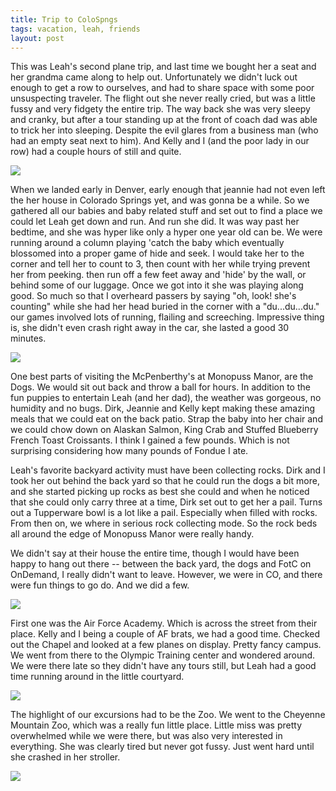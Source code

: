 ```yaml
---
title: Trip to ColoSpngs
tags: vacation, leah, friends
layout: post
---
```

This was Leah's second plane trip, and last time we bought her a seat and her grandma came along to help out. Unfortunately we didn't luck out enough to get a row to ourselves, and had to share space with some poor unsuspecting traveler. The flight out she never really cried, but was a little fussy and very fidgety the entire trip.  The way back she was very sleepy and cranky, but after a tour standing up at the front of coach dad was able to trick her into sleeping. Despite the evil glares from a business man (who had an empty seat next to him). And Kelly and I (and the poor lady in our row) had a couple hours of still and quite. 

<img class="picture" src="http://photos.fuzzymonk.com/blog/image/595/IMG_2811.JPG" />



When we landed early in Denver, early enough that jeannie had not even left the her house in Colorado Springs yet, and was gonna be a while.  So we gathered all our babies and baby related stuff and set out to find a place we could let Leah get down and run.  And run she did. It was way past her bedtime, and she was hyper like only a hyper one year old can be. We were running around a column playing 'catch the baby which eventually blossomed into a proper game of hide and seek.  I would take her to the corner and tell her to count to 3, then count with her while trying prevent her from peeking. then run off a few feet away and 'hide' by the wall, or behind some of our luggage. Once we got into it she was playing along good.  So much so that I overheard passers by saying "oh, look! she's counting" while she had her head buried in the corner with a "du...du...du." our games involved lots of running, flailing and screeching.  Impressive thing is, she didn't even crash right away in the car, she lasted a good 30 minutes. 



<img class="picture" src="http://photos.fuzzymonk.com/blog/image/595/IMG_2879.JPG" />



One best parts of visiting the McPenberthy's at Monopuss Manor, are the Dogs. We would sit out back and throw a ball for hours.  In addition to the fun puppies to entertain Leah (and her dad), the weather was gorgeous, no humidity and no bugs. Dirk, Jeannie and Kelly kept making these amazing meals that we could eat on the back patio. Strap the baby into her chair and we could chow down on Alaskan Salmon, King Crab and Stuffed Blueberry French Toast Croissants. I think I gained a few pounds. Which is not surprising considering how many pounds of Fondue I ate. 



Leah's favorite backyard activity must have been collecting rocks. Dirk and I took her out behind the back yard so that he could run the dogs a bit more, and she started picking up rocks as best she could and when he noticed that she could only carry three at a time, Dirk set out to get her a pail. Turns out a Tupperware bowl is a lot like a pail.  Especially when filled with rocks. From then on, we where in serious rock collecting mode. So the rock beds all around the edge of Monopuss Manor were really handy.



We didn't say at their house the entire time, though I would have been happy to hang out there -- between the back yard, the dogs and FotC on OnDemand, I really didn't want to leave.  However, we were in CO, and there were fun things to go do. And we did a few.



<img class="picture" src="http://photos.fuzzymonk.com/blog/image/595/IMG_3007.JPG" />



First one was the Air Force Academy.  Which is across the street from their place. Kelly and I being a couple of AF brats, we had a good time.  Checked out the Chapel and looked at a few planes on display.  Pretty fancy campus.  We went from there to the Olympic Training center and wondered around. We were there late so they didn't have any tours still, but Leah had a good time running around in the little courtyard.



<img class="picture" src="http://photos.fuzzymonk.com/blog/image/595/IMG_3069.JPG" />



The highlight of our excursions had to be the Zoo. We went to the Cheyenne Mountain Zoo, which was a really fun little place.  Little miss was pretty overwhelmed while we were there, but was also very interested in everything.  She was clearly tired but never got fussy.  Just went hard until she crashed in her stroller.



<img class="picture" src="http://photos.fuzzymonk.com/blog/image/595/IMG_3123.JPG" />
